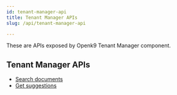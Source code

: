 ```yaml
---
id: tenant-manager-api
title: Tenant Manager APIs
slug: /api/tenant-manager-api

---
```


These are APIs exposed by Openk9 Tenant Manager component.

## Tenant Manager APIs

- [Search documents](search-documents)
- [Get suggestions](suggestions)
